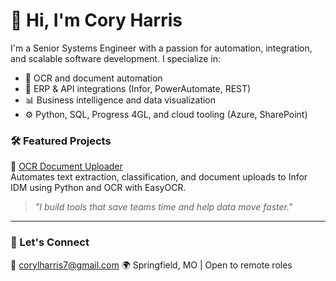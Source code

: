 # 👋 Hi, I'm Cory Harris

I'm a Senior Systems Engineer with a passion for automation, integration, and scalable software development. I specialize in:

- 📄 OCR and document automation
- 🔗 ERP & API integrations (Infor, PowerAutomate, REST)
- 📊 Business intelligence and data visualization
- ⚙️ Python, SQL, Progress 4GL, and cloud tooling (Azure, SharePoint)

### 🛠️ Featured Projects

🔹 [OCR Document Uploader](https://github.com/corneliuscornwallis3/ocr-idm-uploader)  
Automates text extraction, classification, and document uploads to Infor IDM using Python and OCR with EasyOCR.

> _"I build tools that save teams time and help data move faster."_  

---

### 💼 Let's Connect

📧 corylharris7@gmail.com
🌍 Springfield, MO | Open to remote roles
